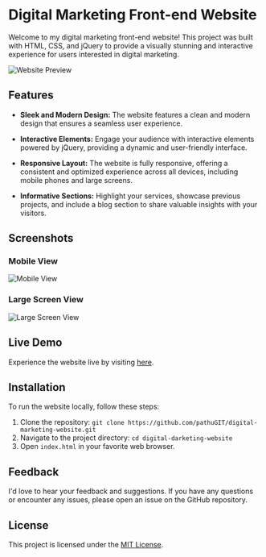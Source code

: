 # Digital Marketing Front-end Website

Welcome to my digital marketing front-end website! This project was built with HTML, CSS, and jQuery to provide a visually stunning and interactive experience for users interested in digital marketing.

![Website Preview](images/website_preview.jpg)

## Features

- **Sleek and Modern Design:** The website features a clean and modern design that ensures a seamless user experience.

- **Interactive Elements:** Engage your audience with interactive elements powered by jQuery, providing a dynamic and user-friendly interface.

- **Responsive Layout:** The website is fully responsive, offering a consistent and optimized experience across all devices, including mobile phones and large screens.

- **Informative Sections:** Highlight your services, showcase previous projects, and include a blog section to share valuable insights with your visitors.

## Screenshots

### Mobile View

![Mobile View](images/mobile_view.jpg)

### Large Screen View

![Large Screen View](images/large_screen_view.jpg)

## Live Demo

Experience the website live by visiting [here](https://pathugit.github.io/digital-darketing-website/).

## Installation

To run the website locally, follow these steps:

1. Clone the repository: `git clone https://github.com/pathuGIT/digital-marketing-website.git`
2. Navigate to the project directory: `cd digital-darketing-website`
3. Open `index.html` in your favorite web browser.


## Feedback

I'd love to hear your feedback and suggestions. If you have any questions or encounter any issues, please open an issue on the GitHub repository.

## License

This project is licensed under the [MIT License](LICENSE).
